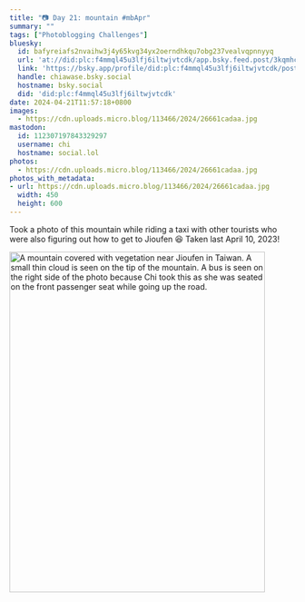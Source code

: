 ```yaml
---
title: "📷 Day 21: mountain #mbApr"
summary: ""
tags: ["Photoblogging Challenges"]
bluesky:
  id: bafyreiafs2nvaihw3j4y65kvg34yx2oerndhkqu7obg237vealvqpnnyyq
  url: 'at://did:plc:f4mmql45u3lfj6iltwjvtcdk/app.bsky.feed.post/3kqmhcrq75v27'
  link: 'https://bsky.app/profile/did:plc:f4mmql45u3lfj6iltwjvtcdk/post/3kqmhcrq75v27'
  handle: chiawase.bsky.social
  hostname: bsky.social
  did: 'did:plc:f4mmql45u3lfj6iltwjvtcdk'
date: 2024-04-21T11:57:18+0800
images:
  - https://cdn.uploads.micro.blog/113466/2024/26661cadaa.jpg
mastodon:
  id: 112307197843329297
  username: chi
  hostname: social.lol
photos:
  - https://cdn.uploads.micro.blog/113466/2024/26661cadaa.jpg
photos_with_metadata:
- url: https://cdn.uploads.micro.blog/113466/2024/26661cadaa.jpg
  width: 450
  height: 600
---
```


Took a photo of this mountain while riding a taxi with other tourists who were also figuring out how to get to Jioufen 😆 Taken last April 10, 2023!

<img src="/img/uploads/2024/26661cadaa.jpg" width="450" height="600" alt="A mountain covered with vegetation near Jioufen in Taiwan. A small thin cloud is seen on the tip of the mountain. A bus is seen on the right side of the photo because Chi took this as she was seated on the front passenger seat while going up the road.">
